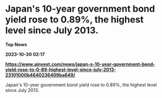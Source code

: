 # Japan's 10-year government bond yield rose to 0.89%, the highest level since July 2013.
**Top News**

**2023-10-30 02:17**

**https://www.ainvest.com/news/japan-s-10-year-government-bond-yield-rose-to-0-89-highest-level-since-july-2013-23101000b4640236409ba649/**

Japan's 10-year government bond yield rose to 0.89%, the highest level since July 2013.